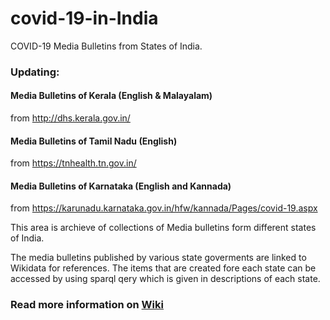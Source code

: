# covid-19-in-India
COVID-19 Media Bulletins from States of India.

### Updating:

#### Media Bulletins of Kerala (English & Malayalam) 
from http://dhs.kerala.gov.in/
 
#### Media Bulletins of Tamil Nadu (English) 
from https://tnhealth.tn.gov.in/
 
#### Media Bulletins of Karnataka (English and Kannada) 
from https://karunadu.karnataka.gov.in/hfw/kannada/Pages/covid-19.aspx


This area is archieve of collections of Media bulletins form different states of India.

The media bulletins published by various state goverments are linked to Wikidata for references. The items that are created fore each state can be accessed by using sparql qery which is given in descriptions of each state.


### Read more information on [Wiki](https://github.com/jinoytommanjaly/covid-19-in-India/wiki/COVID-19-task-force-India)
